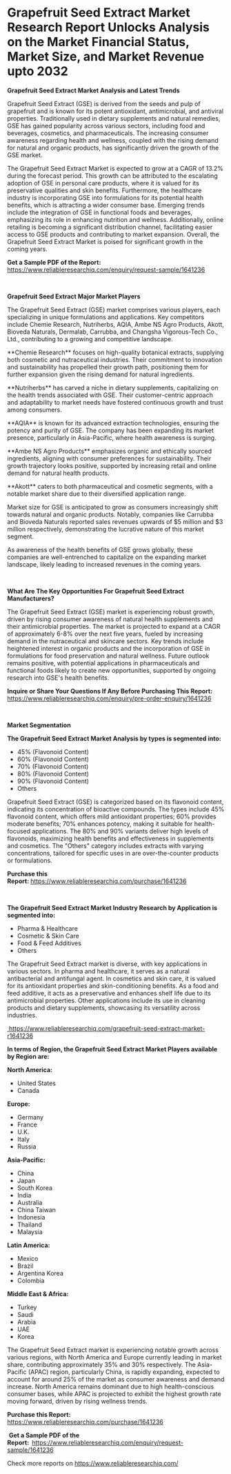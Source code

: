 <p><h1>Grapefruit Seed Extract Market Research Report Unlocks Analysis on the Market Financial Status, Market Size, and Market Revenue upto 2032</h1></p><p><strong>Grapefruit Seed Extract Market Analysis and Latest Trends</strong></p>
<p><p>Grapefruit Seed Extract (GSE) is derived from the seeds and pulp of grapefruit and is known for its potent antioxidant, antimicrobial, and antiviral properties. Traditionally used in dietary supplements and natural remedies, GSE has gained popularity across various sectors, including food and beverages, cosmetics, and pharmaceuticals. The increasing consumer awareness regarding health and wellness, coupled with the rising demand for natural and organic products, has significantly driven the growth of the GSE market.</p><p>The Grapefruit Seed Extract Market is expected to grow at a CAGR of 13.2% during the forecast period. This growth can be attributed to the escalating adoption of GSE in personal care products, where it is valued for its preservative qualities and skin benefits. Furthermore, the healthcare industry is incorporating GSE into formulations for its potential health benefits, which is attracting a wider consumer base. Emerging trends include the integration of GSE in functional foods and beverages, emphasizing its role in enhancing nutrition and wellness. Additionally, online retailing is becoming a significant distribution channel, facilitating easier access to GSE products and contributing to market expansion. Overall, the Grapefruit Seed Extract Market is poised for significant growth in the coming years.</p></p>
<p><strong>Get a Sample PDF of the Report:&nbsp;</strong> <a href="https://www.reliableresearchiq.com/enquiry/request-sample/1641236?utm_campaign=3136&utm_medium=2&utm_source=Github&utm_content=ia&utm_term=02042025&utm_id=grapefruit-seed-extract">https://www.reliableresearchiq.com/enquiry/request-sample/1641236</a></p>
<p>&nbsp;</p>
<p><strong>Grapefruit Seed Extract Major Market Players</strong></p>
<p><p>The Grapefruit Seed Extract (GSE) market comprises various players, each specializing in unique formulations and applications. Key competitors include Chemie Research, Nutriherbs, AQIA, Ambe NS Agro Products, Akott, Bioveda Naturals, Dermalab, Carrubba, and Changsha Vigorous-Tech Co., Ltd., contributing to a growing and competitive landscape.</p><p>**Chemie Research** focuses on high-quality botanical extracts, supplying both cosmetic and nutraceutical industries. Their commitment to innovation and sustainability has propelled their growth path, positioning them for further expansion given the rising demand for natural ingredients.</p><p>**Nutriherbs** has carved a niche in dietary supplements, capitalizing on the health trends associated with GSE. Their customer-centric approach and adaptability to market needs have fostered continuous growth and trust among consumers.</p><p>**AQIA** is known for its advanced extraction technologies, ensuring the potency and purity of GSE. The company has been expanding its market presence, particularly in Asia-Pacific, where health awareness is surging.</p><p>**Ambe NS Agro Products** emphasizes organic and ethically sourced ingredients, aligning with consumer preferences for sustainability. Their growth trajectory looks positive, supported by increasing retail and online demand for natural health products.</p><p>**Akott** caters to both pharmaceutical and cosmetic segments, with a notable market share due to their diversified application range. </p><p>Market size for GSE is anticipated to grow as consumers increasingly shift towards natural and organic products. Notably, companies like Carrubba and Bioveda Naturals reported sales revenues upwards of $5 million and $3 million respectively, demonstrating the lucrative nature of this market segment.</p><p>As awareness of the health benefits of GSE grows globally, these companies are well-entrenched to capitalize on the expanding market landscape, likely leading to increased revenues in the coming years.</p></p>
<p>&nbsp;</p>
<p><strong>What Are The Key Opportunities For Grapefruit Seed Extract Manufacturers?</strong></p>
<p><p>The Grapefruit Seed Extract (GSE) market is experiencing robust growth, driven by rising consumer awareness of natural health supplements and their antimicrobial properties. The market is projected to expand at a CAGR of approximately 6-8% over the next five years, fueled by increasing demand in the nutraceutical and skincare sectors. Key trends include heightened interest in organic products and the incorporation of GSE in formulations for food preservation and natural wellness. Future outlook remains positive, with potential applications in pharmaceuticals and functional foods likely to create new opportunities, supported by ongoing research into GSE's health benefits.</p></p>
<p><strong>Inquire or Share Your Questions If Any Before Purchasing This Report:</strong> <a href="https://www.reliableresearchiq.com/enquiry/pre-order-enquiry/1641236?utm_campaign=3136&utm_medium=2&utm_source=Github&utm_content=ia&utm_term=02042025&utm_id=grapefruit-seed-extract">https://www.reliableresearchiq.com/enquiry/pre-order-enquiry/1641236</a></p>
<p>&nbsp;</p>
<p><strong>Market Segmentation</strong></p>
<p><strong>The Grapefruit Seed Extract Market Analysis by types is segmented into:</strong></p>
<p><ul><li>45% (Flavonoid Content)</li><li>60% (Flavonoid Content)</li><li>70% (Flavonoid Content)</li><li>80% (Flavonoid Content)</li><li>90% (Flavonoid Content)</li><li>Others</li></ul></p>
<p><p>Grapefruit Seed Extract (GSE) is categorized based on its flavonoid content, indicating its concentration of bioactive compounds. The types include 45% flavonoid content, which offers mild antioxidant properties; 60% provides moderate benefits; 70% enhances potency, making it suitable for health-focused applications. The 80% and 90% variants deliver high levels of flavonoids, maximizing health benefits and effectiveness in supplements and cosmetics. The "Others" category includes extracts with varying concentrations, tailored for specific uses in are over-the-counter products or formulations.</p></p>
<p><strong>Purchase this Report:&nbsp;</strong><a href="https://www.reliableresearchiq.com/purchase/1641236?utm_campaign=3136&utm_medium=2&utm_source=Github&utm_content=ia&utm_term=02042025&utm_id=grapefruit-seed-extract">https://www.reliableresearchiq.com/purchase/1641236</a></p>
<p>&nbsp;</p>
<p><strong>The Grapefruit Seed Extract Market Industry Research by Application is segmented into:</strong></p>
<p><ul><li>Pharma & Healthcare</li><li>Cosmetic & Skin Care</li><li>Food & Feed Additives</li><li>Others</li></ul></p>
<p><p>The Grapefruit Seed Extract market is diverse, with key applications in various sectors. In pharma and healthcare, it serves as a natural antibacterial and antifungal agent. In cosmetics and skin care, it is valued for its antioxidant properties and skin-conditioning benefits. As a food and feed additive, it acts as a preservative and enhances shelf life due to its antimicrobial properties. Other applications include its use in cleaning products and dietary supplements, showcasing its versatility across industries.</p></p>
<p><a href="https://www.reliableresearchiq.com/grapefruit-seed-extract-market-r1641236?utm_campaign=3136&utm_medium=2&utm_source=Github&utm_content=ia&utm_term=02042025&utm_id=grapefruit-seed-extract">&nbsp;https://www.reliableresearchiq.com/grapefruit-seed-extract-market-r1641236</a></p>
<p><strong>In terms of Region, the Grapefruit Seed Extract Market Players available by Region are:</strong></p>
<p>
    <p> <strong> North America: </strong>
        <ul>
            <li>United States</li>
            <li>Canada</li>
        </ul>
        </p> 
    <p> <strong> Europe: </strong>
        <ul>
            <li>Germany</li>
            <li>France</li>
            <li>U.K.</li>
            <li>Italy</li>
            <li>Russia</li>
        </ul>
        </p> 
    <p> <strong> Asia-Pacific: </strong>
        <ul>
            <li>China</li>
            <li>Japan</li>
            <li>South Korea</li>
            <li>India</li>
            <li>Australia</li>
            <li>China Taiwan</li>
            <li>Indonesia</li>
            <li>Thailand</li>
            <li>Malaysia</li>
        </ul>
        </p> 
    <p> <strong> Latin America: </strong>
        <ul>
            <li>Mexico</li>
            <li>Brazil</li>
            <li>Argentina Korea</li>
            <li>Colombia</li>
        </ul>
        </p> 
    <p> <strong> Middle East & Africa: </strong>
        <ul>
            <li>Turkey</li>
            <li>Saudi</li>
            <li>Arabia</li>
            <li>UAE</li>
            <li>Korea</li>
        </ul>
    </p>
    </p>
<p><p>The Grapefruit Seed Extract market is experiencing notable growth across various regions, with North America and Europe currently leading in market share, contributing approximately 35% and 30% respectively. The Asia-Pacific (APAC) region, particularly China, is rapidly expanding, expected to account for around 25% of the market as consumer awareness and demand increase. North America remains dominant due to high health-conscious consumer bases, while APAC is projected to exhibit the highest growth rate moving forward, driven by rising wellness trends.</p></p>
<p><strong>Purchase this Report: </strong><a href="https://www.reliableresearchiq.com/purchase/1641236?utm_campaign=3136&utm_medium=2&utm_source=Github&utm_content=ia&utm_term=02042025&utm_id=grapefruit-seed-extract">https://www.reliableresearchiq.com/purchase/1641236</a></p>
<p>&nbsp;<strong>Get a Sample PDF of the Report:&nbsp;&nbsp;</strong><a href="https://www.reliableresearchiq.com/enquiry/request-sample/1641236?utm_campaign=3136&utm_medium=2&utm_source=Github&utm_content=ia&utm_term=02042025&utm_id=grapefruit-seed-extract">https://www.reliableresearchiq.com/enquiry/request-sample/1641236</a></p>
<p><strong></strong></p>
<p>Check more reports on <a href="https://www.reliableresearchiq.com/?utm_campaign=3136&utm_medium=2&utm_source=Github&utm_content=ia&utm_term=02042025&utm_id=grapefruit-seed-extract">https://www.reliableresearchiq.com/</a></p>